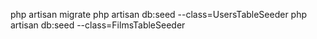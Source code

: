 php artisan migrate
php artisan db:seed --class=UsersTableSeeder
php artisan db:seed --class=FilmsTableSeeder
